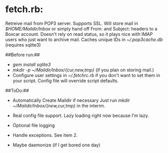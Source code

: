 fetch.rb: 
=========

Retreive mail from POP3 server. Supports SSL. 
Will store mail in *$HOME/Maildir/Inbox* or simply 
hand off From: and Subject: headers to a Boxcar 
account. 
Doesn't rely on read status, so it plays nice with
IMAP users who just want to archive mail. Caches 
unique IDs in *~/.pop3cache.db* (requires sqlite3) 


##Before run:##
    
* *gem install sqlite3* 
* *mkdir -p ~/Maildir/Inbox/{cur,new,tmp}* (if you
plan on storing mail.) 
* Configure user settings in *~/.fetchrc.rb* if 
you don't want to set them in your script. 
Config file will override script defaults. 
  
##ToDo:##
  
* Automatically Create Maildir if necessary
Just run *mkdir ~/Maildir/Inbox/{new,cur,tmp}* 
in the interim. 

* Real config file support. Lazy loading right
now because I'm lazy. 

* Optional file logging 

* Handle exceptions. See item 2. 
* Maybe daemonize (if I get bored one day) 